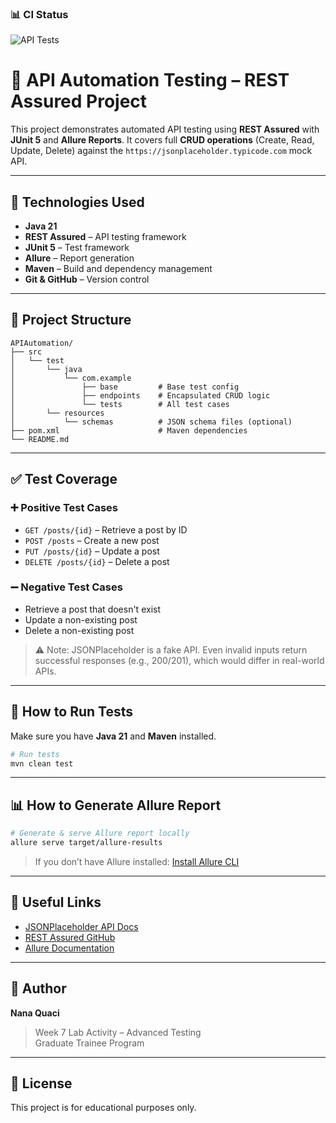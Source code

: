 ### 📊 CI Status

![API Tests](https://github.com/NanaQuaci/Advanced-Week7/actions/workflows/run-tests.yml/badge.svg)

# 🧪 API Automation Testing – REST Assured Project

This project demonstrates automated API testing using **REST Assured** with **JUnit 5** and **Allure Reports**. It covers full **CRUD operations** (Create, Read, Update, Delete) against the `https://jsonplaceholder.typicode.com` mock API.

---

## 🚀 Technologies Used

- **Java 21**
- **REST Assured** – API testing framework
- **JUnit 5** – Test framework
- **Allure** – Report generation
- **Maven** – Build and dependency management
- **Git & GitHub** – Version control

---

## 🧩 Project Structure

```
APIAutomation/
├── src
│   └── test
│       └── java
│           └── com.example
│               ├── base         # Base test config
│               ├── endpoints    # Encapsulated CRUD logic
│               └── tests        # All test cases
│       └── resources
│           └── schemas          # JSON schema files (optional)
├── pom.xml                      # Maven dependencies
└── README.md
```

---

## ✅ Test Coverage

### ➕ Positive Test Cases
- `GET /posts/{id}` – Retrieve a post by ID
- `POST /posts` – Create a new post
- `PUT /posts/{id}` – Update a post
- `DELETE /posts/{id}` – Delete a post

### ➖ Negative Test Cases
- Retrieve a post that doesn't exist
- Update a non-existing post
- Delete a non-existing post

> ⚠️ Note: JSONPlaceholder is a fake API. Even invalid inputs return successful responses (e.g., 200/201), which would differ in real-world APIs.

---

## 📄 How to Run Tests

Make sure you have **Java 21** and **Maven** installed.

```bash
# Run tests
mvn clean test
```

---

## 📊 How to Generate Allure Report

```bash
# Generate & serve Allure report locally
allure serve target/allure-results
```

> If you don’t have Allure installed: [Install Allure CLI](https://docs.qameta.io/allure/#_installing_a_commandline)

---

## 🔗 Useful Links

- [JSONPlaceholder API Docs](https://jsonplaceholder.typicode.com/)
- [REST Assured GitHub](https://github.com/rest-assured/rest-assured)
- [Allure Documentation](https://docs.qameta.io/allure/)

---

## 👤 Author

**Nana Quaci**
> Week 7 Lab Activity – Advanced Testing  
> Graduate Trainee Program

---

## 🏁 License

This project is for educational purposes only.

